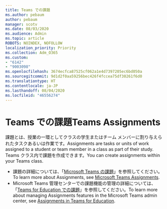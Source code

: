 ```yaml
---
title: Teams での課題
ms.author: pebaum
author: pebaum
manager: scotv
ms.date: 08/03/2020
ms.audience: Admin
ms.topic: article
ROBOTS: NOINDEX, NOFOLLOW
localization_priority: Priority
ms.collection: Adm_O365
ms.custom:
- "6142"
- "9003098"
ms.openlocfilehash: 3674ecfca87525cf062a1e4d7397205ec6bd050a
ms.sourcegitcommit: 9d1d2f0aa59256bec426f4fccea75df30261f6d0
ms.translationtype: HT
ms.contentlocale: ja-JP
ms.lasthandoff: 08/04/2020
ms.locfileid: "46556274"
---
```

# <a name="teams-assignments"></a><span data-ttu-id="25754-102">Teams での課題</span><span class="sxs-lookup"><span data-stu-id="25754-102">Teams Assignments</span></span>

<span data-ttu-id="25754-103">課題とは、授業の一環としてクラスの学生またはチーム メンバーに割り与えられたタスクあるいは作業です。</span><span class="sxs-lookup"><span data-stu-id="25754-103">Assignments are tasks or units of work assigned to a student or team member in a class as part of their study.</span></span> <span data-ttu-id="25754-104">Teams クラス内で課題を作成できます。</span><span class="sxs-lookup"><span data-stu-id="25754-104">You can create assignments within your Teams class.</span></span>

- <span data-ttu-id="25754-105">課題の詳細については、「[Microsoft Teams の課題](https://support.microsoft.com/ja-JP/office/microsoft-teams-5aa4431a-8a3c-4aa5-87a6-b6401abea114#ID0EAABAAA=Assignments)」を参照してください。</span><span class="sxs-lookup"><span data-stu-id="25754-105">To learn more about Assignments, see [Microsoft Teams Assignments](https://support.microsoft.com/ja-JP/office/microsoft-teams-5aa4431a-8a3c-4aa5-87a6-b6401abea114#ID0EAABAAA=Assignments).</span></span>
- <span data-ttu-id="25754-106">Microsoft Teams 管理センターでの課題機能の管理の詳細については、「[Teams for Education での課題](https://docs.microsoft.com/microsoftteams/expand-teams-across-your-org/assignments-in-teams)」を参照してください。</span><span class="sxs-lookup"><span data-stu-id="25754-106">To learn more about managing Assignments features in the Microsoft Teams admin center, see [Assignments in Teams for Education](https://docs.microsoft.com/microsoftteams/expand-teams-across-your-org/assignments-in-teams).</span></span>